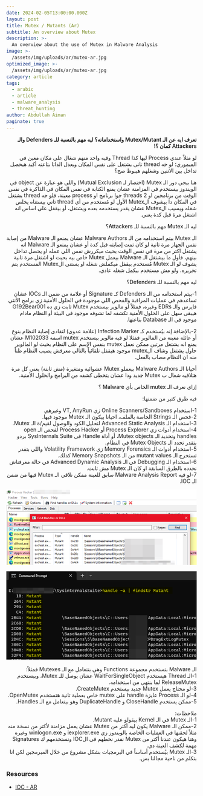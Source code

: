 ```yaml
---
date: 2024-02-05T13:00:00.000Z
layout: post
title: Mutex / Mutants (Ar)
subtitle: An overview about Mutex
description: >-
  An overview about the use of Mutex in Malware Analysis
image: >-
  /assets/img/uploads/ar/mutex-ar.jpg
optimized_image: >-
  /assets/img/uploads/ar/mutex-ar.jpg
category: article
tags:
  - arabic
  - article
  - malware_analysis
  - threat_hunting
author: Abdullah Aiman
paginate: true
---
```

<p dir="rtl" style="font-weight:600">
<span>
تعرف ايه عن الـ Mutex/Mutant واستخداماته؟ ليه مهم بالنسبة للـ Defenders والـ Attackers كمان ؟!
</span>
</p>

<p dir="rtl">
<span>
لو مثلاً عندي Process ليها كذا Thread وفيه واحد منهم شغال على مكان معين في الميموري؛ لو جه thread تاني يشتغل على نفس المكان ويعدل الداتا بتاعته أكيد هيحصل تداخل بين الاتنين وشغلهم هيبوظ صح؟
</span>
</p>
<p dir="rtl">
<span>
هنا بيجي دور الـ Mutex (اختصار لـ  Mutual Exclusion) واللي هو عبارة عن object في الويندوز بيستخدم في المزامنة عشان يمنع الكتابة في نفس المكان في الذاكرة في نفس الوقت من برنامجين او 2 threads جوا برنامج او process معينة، فلو جه thread يشتغل في المكان دا بيشوف الMutex الأول لو مُستخدم من أي thread تاني بيستناه يخلص شغله ويسيب الMutex عشان يقدر يستخدمه بعده ويشتغل، أو بيقفل على اساس انه اشتغل مرة قبل كدة يعني.
</span>
</p>

<p dir="rtl" style="font-weight:550">
<span>
ليه الـ Mutex مهم بالنسبة للـ Attackers؟
</span>
</p>
<p dir="rtl">
<span>
الـ Mutex بيتم استخدامه من الـ Malware Authors عشان يمنعو الـ Malware من إصابة نفس الجهاز مرة تانية لو كان تمت إصابته قبل كدة أو عشان يمنعو الـ Malware انه يشتغل اكتر من مرة في نفس الوقت بحيث ميكررش نفس اللي عمله او يحصل تداخل بينهم، فأول ما بيشتغل الـ Malware بيعمل Mutex خاص بيه بحيث لو اشتغل مرة تانية يشوف لو الـ Mutex مُستخدم بيقفل ميكملش شغله او يستنى الMutex المستخدم يتم تحريره، ولو مش مستخدم بيكمل شغله عادي.
</span>
</p>

<p dir="rtl" style="font-weight:550">
<span>
ليه مهم بالنسبة للـ Defenders؟
</span>
</p>
<p dir="rtl">
<span>
1-بيتم استخدامه من الـ Defenders كـ Signature أو علامة من ضمن الـ IOCs عشان تساعدهم في عمليات المراقبة والفحص اللي موجودة في الحلول الأمنية زي برامج الأنتي فايرس والـ EDRs وغيره، فمثلاً لو مالوير بيستخدم Mutex ثابت زي ده G192Bear001 هيبقى سهل على الحلول الأمنية تكشفه لما تشوفه موجود في البيئة أو النظام مادام موجود في الـ Database بتاعتها.
</span>
</p>
<p dir="rtl">
<span>
2-بالإضافة إنه بيُستخدم كـ Infection Marker (علامة عدوى) لتفادى إصابة النظام بنوع أو عائلة معينة من المالوير فمثلا لو فيه مالوير بيستخدم mutex اسمه M102033 عشان يمنع انه يشتغل مرتين ممكن نعمل mutex بنفس الإسم على النظام بحيث لو المالوير حاول يشتغل وشاف الmutex موجود هيقفل تلقائياً بالتالي معرفش يصيب النظام ظناً منه ان النظام مصاب بالفعل.
</span>
</p>

<p dir="rtl">
<span>
أحيانا الـ Malware Authors بيعملو Mutex عشوائية ومتغيرة (مش ثابتة) يعني كل مرة هتلاقيه شغال ب Mutex جديد ودا عشان يتخطى كشفه من البرامج والحلول الأمنية.
</span>
</p>

<p dir="rtl" style="font-weight:550">
<span>
إزاي نعرف الـ mutex الخاص بأي Malware ؟
</span>
</p>
<p dir="rtl">
<span>
فيه طرق كتير من ضمنها:
</span>
</p>
<p dir="rtl">
<span>
1-استخدام Online Scanners/Sandboxes زي VT, AnyRun وغيرهم. <br>
2-فحص الـ Strings الخاصة بالملف، احيانا بيكون الـ Mutex موجود فيها. <br>
3-استخدام الـ Advanced Static Analysis لتحليل الكود والوصول لقيم/ة الـ Mutex. <br>
4-استخدام أدوات زي Process Explorer أو Process Hacker لفحص الـ open handles وتحديد الـ Mutex objects، أو أداة Handle في SysInternals Suite بردو بتقدر تحدد الـ Mutex Objects في النظام. <br>
5-استخدام أدوات الـ Memory Forensics زي Volatility Framework واللي بتقدر تستخرج الـ mutant values من الـ Memory Snapshots كذلك. <br>
6-استخدام الـ Debugging في الـ Advanced Dynamic Analysis في حالة معرفناش نحدده بالطرق السابقة او كان الـ Mutex مش ثابت. <br>
7-لو فيه Malware Analysis Report سابق للعينة ممكن نلاقي الـ Mutex فيها من ضمن الـ IOC. <br>
</span>
</p>

![](/assets/img/uploads/ar/mutex1.png)

![](/assets/img/uploads/ar/mutex2.png)

<p dir="rtl">
<span>
الـ Malware بتستخدم مجموعة Functions وهي بتتعامل مع الـ Mutexes فمثلاً: <br>
1-الـ Thread هيستخدم WaitForSingleObject عشان يوصل للـ Mutex، وبيستخدم ReleaseMutex لما ينتهي من استخدامه. <br>
3-لو محتاج يعمل Mutex جديد بيستخدم  CreateMutex. <br>
4-لو الـ Process عايزة handle على mutex خاص بعملية تانية هتستخدم OpenMutex. <br>
5-ممكن يستخدم CloseHandle و DuplicateHandle وهو بيتعامل مع الـ Handles. <br>
</span>
</p>

<p dir="rtl">
<span>
ملاحظات: <br>
1-الـ Mutex في الـ Kernel بيقولو عليه Mutant. <br>
2-ممكن الـ Malware يكون ليه أكتر من Mutex عشان يعمل مزامنة لأكتر من نسخة منه مثلاً لحقنها في العمليات الخاصة بالويندوز زي iexplorer.exe و winlogon.exe وغيره وهنا هيكون عندنا أكتر من Mutex نقدر نحطهم في الIOC ونستخدمهم ك Signatures مهمة لكشف العينة دي. <br>
3-الـ Mutex بيُستخدم أساساً في البرمجيات بشكل مشروع من خلال المبرمجين لكن انا بتكلم من ناحية مجالنا بس. <br>
</span>
</p>


### Resources

- [IOC - AR](https://0xfh.github.io/ioc-ar)